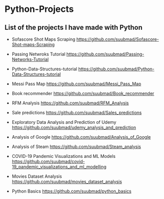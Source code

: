 # Python-Projects

## List of the projects I have made with Python

  - Sofascore Shot Maps Scraping https://github.com/suubmad/Sofascore-Shot-maps-Scraping

  - Passing Netwroks Tutorial https://github.com/suubmad/Passing-Networks-Tutorial

  - Python-Data-Structures-tutorial https://github.com/suubmad/Python-Data-Structures-tutorial

  - Messi Pass Map https://github.com/suubmad/Messi_Pass_Map

  - Book recommender https://github.com/suubmad/Book_recommender

  - RFM Analysis https://github.com/suubmad/RFM_Analysis

  - Sale predictions https://github.com/suubmad/Sales_predictions

  - Exploratory Data Analysis and Prediction of Udemy https://github.com/suubmad/udemy_analysis_and_prediction

  - Analysis of Google https://github.com/suubmad/Analysis_of_Google

  - Analysis of Steam https://github.com/suubmad/Steam_analysis

  - COVID-19 Pandemic Visualizations and ML Models https://github.com/suubmad/covid-19_pandemic_visualizations_and_ml_modelling

  - Movies Dataset Analysis https://github.com/suubmad/movies_dataset_analysis

  - Python Basics https://github.com/suubmad/python_basics
